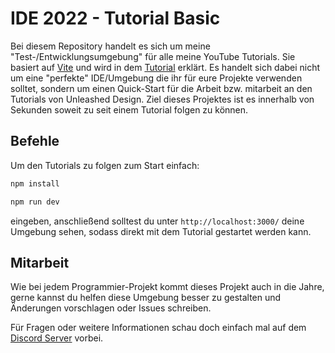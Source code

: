 # IDE 2022 - Tutorial Basic

Bei diesem Repository handelt es sich um meine "Test-/Entwicklungsumgebung" für alle meine YouTube Tutorials. Sie basiert auf [Vite](https://vitejs.dev/) und wird in dem [Tutorial]() erklärt. Es handelt sich dabei nicht um eine "perfekte" IDE/Umgebung die ihr für eure Projekte verwenden solltet, sondern um einen Quick-Start für die Arbeit bzw. mitarbeit an den Tutorials von Unleashed Design. Ziel dieses Projektes ist es innerhalb von Sekunden soweit zu seit einem Tutorial folgen zu können.

## Befehle

Um den Tutorials zu folgen zum Start einfach:

```bash
npm install
```

```bash
npm run dev
```

eingeben, anschließend solltest du unter `http://localhost:3000/` deine Umgebung sehen, sodass direkt mit dem Tutorial gestartet werden kann.

## Mitarbeit

Wie bei jedem Programmier-Projekt kommt dieses Projekt auch in die Jahre, gerne kannst du helfen diese Umgebung besser zu gestalten und Änderungen vorschlagen oder Issues schreiben.

Für Fragen oder weitere Informationen schau doch einfach mal auf dem [Discord Server](https://discord.gg/NV2NrXA) vorbei.
